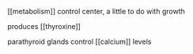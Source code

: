 [[metabolism]] control center, a little to do with growth

produces [[thyroxine]]

parathyroid glands
control [[calcium]] levels